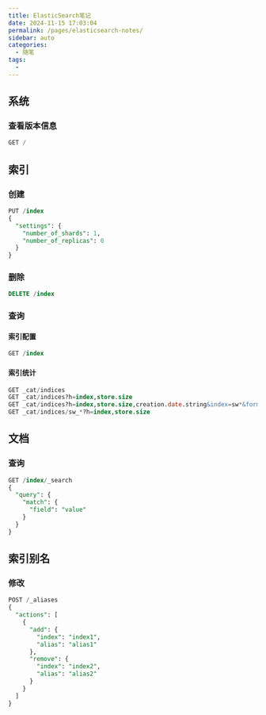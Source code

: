 ```yaml
---
title: ElasticSearch笔记
date: 2024-11-15 17:03:04
permalink: /pages/elasticsearch-notes/
sidebar: auto
categories:
  - 随笔
tags:
  - 
---
```


## 系统

### 查看版本信息

```sql
GET /
```

## 索引

### 创建

```sql
PUT /index
{
  "settings": {
    "number_of_shards": 1,
    "number_of_replicas": 0
  }
}
```

### 删除

```sql
DELETE /index
```


### 查询

#### 索引配置

```sql
GET /index
```

#### 索引统计
```sql
GET _cat/indices
GET _cat/indices?h=index,store.size
GET _cat/indices?h=index,store.size,creation.date.string&index=sw*&format=json
GET _cat/indices/sw_*?h=index,store.size

```



## 文档

### 查询

```sql
GET /index/_search
{
  "query": {
    "match": {
      "field": "value"
    }
  }
}
```

## 索引别名

### 修改

```sql
POST /_aliases
{
  "actions": [
    {
      "add": {
        "index": "index1",
        "alias": "alias1"
      },
      "remove": {
        "index": "index2",
        "alias": "alias2"
      }
    }
  ]
}
```